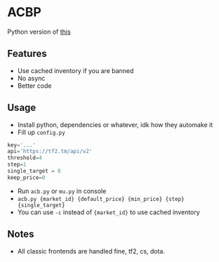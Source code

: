 # ACBP
 Python version of [this]("https://github.com/ExtevaXT/AntiCounterBot")

## Features

- Use cached inventory if you are banned
- No async
- Better code

## Usage
- Install python, dependencies or whatever, idk how they automake it 
- Fill up `config.py`

```python
key='...'
api='https://tf2.tm/api/v2'
threshold=4
step=1
single_target = 0
keep_price=0
```

- Run `acb.py` or `mu.py` in console
- `acb.py {market_id} {default_price} {min_price} {step} {single_target}`
- You can use `-c` instead of `{market_id}` to use cached inventory

## Notes
- All classic frontends are handled fine, tf2, cs, dota.
